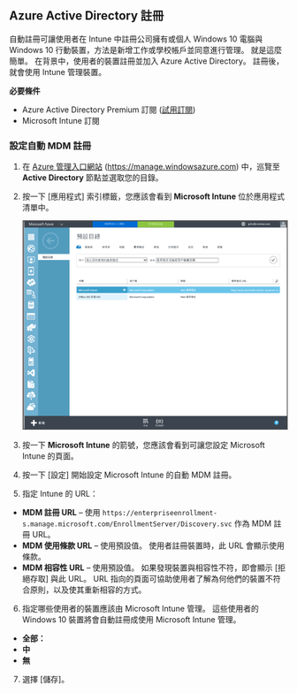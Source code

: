 ## Azure Active Directory 註冊

自動註冊可讓使用者在 Intune 中註冊公司擁有或個人 Windows 10 電腦與 Windows 10 行動裝置，方法是新增工作或學校帳戶並同意進行管理。 就是這麼簡單。 在背景中，使用者的裝置註冊並加入 Azure Active Directory。 註冊後，就會使用 Intune 管理裝置。

**必要條件**
- Azure Active Directory Premium 訂閱 ([試用訂閱](http://go.microsoft.com/fwlink/?LinkID=816845))
- Microsoft Intune 訂閱


### 設定自動 MDM 註冊

1. 在 [Azure 管理入口網站](https://manage.windowsazure.com) (https://manage.windowsazure.com) 中，巡覽至 **Active Directory** 節點並選取您的目錄。

2. 按一下 [應用程式] 索引標籤，您應該會看到 **Microsoft Intune** 位於應用程式清單中。

    ![Azure AD 應用程式與 Microsoft Intune](../media/aad-intune-app.png)

3. 按一下 **Microsoft Intune** 的箭號，您應該會看到可讓您設定 Microsoft Intune 的頁面。

4. 按一下 [設定] 開始設定 Microsoft Intune 的自動 MDM 註冊。

5. 指定 Intune 的 URL：

  - **MDM 註冊 URL** – 使用 `https://enterpriseenrollment-s.manage.microsoft.com/EnrollmentServer/Discovery.svc` 作為 MDM 註冊 URL。
  - **MDM 使用條款 URL** – 使用預設值。 使用者註冊裝置時，此 URL 會顯示使用條款。
  - **MDM 相容性 URL** – 使用預設值。 如果發現裝置與相容性不符，即會顯示 [拒絕存取] 與此 URL。 URL 指向的頁面可協助使用者了解為何他們的裝置不符合原則，以及使其重新相容的方式。

6.  指定哪些使用者的裝置應該由 Microsoft Intune 管理。 這些使用者的 Windows 10 裝置將會自動註冊成使用 Microsoft Intune 管理。

  - **全部：**
  - **中**
  - **無**

7. 選擇 [儲存]。


<!--HONumber=Aug16_HO5-->


